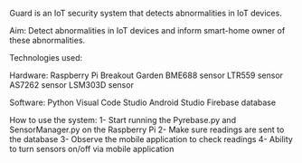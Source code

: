 Guard is an IoT security system that detects abnormalities in IoT devices. 

Aim: Detect abnormalities in IoT devices and inform smart-home owner of these abnormalities.

Technologies used:

Hardware:
Raspberry Pi
Breakout Garden
BME688 sensor
LTR559 sensor
AS7262 sensor
LSM303D sensor

Software:
Python
Visual Code Studio
Android Studio
Firebase database

How to use the system:
1- Start running the Pyrebase.py and SensorManager.py on the Raspberry Pi
2- Make sure readings are sent to the database
3- Observe the mobile application to check readings
4- Ability to turn sensors on/off via mobile application
